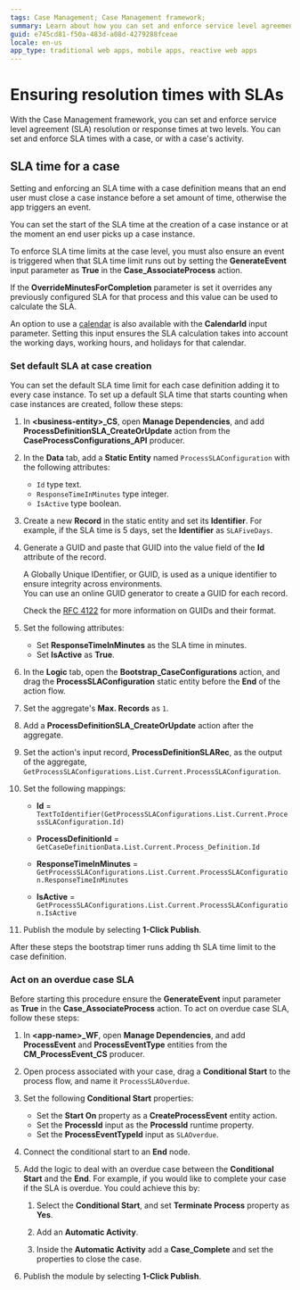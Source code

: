 ```yaml
---
tags: Case Management; Case Management framework;
summary: Learn about how you can set and enforce service level agreement (SLA) resolution or response times at the case level and activity level.
guid: e745cd81-f50a-483d-a08d-4279288fceae
locale: en-us
app_type: traditional web apps, mobile apps, reactive web apps
---
```


# Ensuring resolution times with SLAs

With the Case Management framework, you can set and enforce service level agreement (SLA) resolution or response times at two levels. You can set and enforce SLA times with a case, or with a case's activity.

## SLA time for a case

Setting and enforcing an SLA time with a case definition means that an end user must close a case instance before a set amount of time, otherwise the app triggers an event.

You can set the start of the SLA time at the creation of a case instance or at the moment an end user picks up a case instance.

To enforce SLA time limits at the case level, you must also ensure an event is triggered when that SLA time limit runs out by setting the **GenerateEvent** input parameter as **True** in the **Case_AssociateProcess** action.

If the **OverrideMinutesForCompletion** parameter is set it overrides any previously configured SLA for that process and this value can be used to calculate the SLA. 

An option to use a [calendar](calendar.md) is also available with the **CalendarId** input parameter. Setting this input ensures the SLA calculation takes into account the working days, working hours, and holidays for that calendar.

### Set default SLA at case creation

You can set the default SLA time limit for each case definition adding it to every case instance.
To set up a default SLA time that starts counting when case instances are created, follow these steps:

1. In **&lt;business-entity&gt;_CS**, open  **Manage Dependencies**, and add **ProcessDefinitionSLA_CreateOrUpdate** action from the **CaseProcessConfigurations_API** producer.

1. In the **Data** tab, add a **Static Entity** named `ProcessSLAConfiguration` with the following attributes:

    * `Id` type text.
    * `ResponseTimeInMinutes` type integer.
    * `IsActive` type boolean.

1. Create a new **Record** in the static entity and set its **Identifier**. For example, if the SLA time is 5 days, set the **Identifier** as `SLAFiveDays`.

1. Generate a GUID and paste that GUID into the value field of the **Id** attribute of the record.

    <div class="info" markdown="1">

    A Globally Unique IDentifier, or GUID, is used as a unique identifier to ensure integrity across environments.  
    You can use an online GUID generator to create a GUID for each record.

    Check the [RFC 4122](https://www.ietf.org/rfc/rfc4122.txt) for more information on GUIDs and their format.

    </div>

1. Set the following attributes:

    * Set **ResponseTimeInMinutes** as the SLA time in minutes.
    * Set **IsActive** as **True**.

1. In the **Logic** tab, open the **Bootstrap_CaseConfigurations** action, and drag the **ProcessSLAConfiguration** static entity before the **End** of the action flow.

1. Set the aggregate's **Max. Records** as `1`.

1. Add a **ProcessDefinitionSLA_CreateOrUpdate** action after the aggregate.

1. Set the action's input record, **ProcessDefinitionSLARec**, as the output of the aggregate, `GetProcessSLAConfigurations.List.Current.ProcessSLAConfiguration`.

1. Set the following mappings:

    * **Id** = `TextToIdentifier(GetProcessSLAConfigurations.List.Current.ProcessSLAConfiguration.Id)`

    * **ProcessDefinitionId** = `GetCaseDefinitionData.List.Current.Process_Definition.Id`

    * **ResponseTimeInMinutes** = `GetProcessSLAConfigurations.List.Current.ProcessSLAConfiguration.ResponseTimeInMinutes`

    * **IsActive** = `GetProcessSLAConfigurations.List.Current.ProcessSLAConfiguration.IsActive`

1. Publish the module by selecting **1-Click Publish**.

After these steps the bootstrap timer runs adding th SLA time limit to the case definition.

### Act on an overdue case SLA

Before starting this procedure ensure the **GenerateEvent** input parameter as **True** in the **Case_AssociateProcess** action.
To act on overdue case SLA, follow these steps:

1. In **&lt;app-name&gt;_WF**, open  **Manage Dependencies**, and add  **ProcessEvent** and **ProcessEventType** entities from the **CM_ProcessEvent_CS** producer.

1. Open process associated with your case, drag a **Conditional Start** to the process flow, and name it `ProcessSLAOverdue`.

1. Set the following **Conditional Start** properties:

    * Set the **Start On** property as a **CreateProcessEvent** entity action.
    * Set the **ProcessId** input as the **ProcessId** runtime property.
    * Set the **ProcessEventTypeId** input as `SLAOverdue`.

1. Connect the conditional start to an **End** node.

1. Add the logic to deal with an overdue case between the **Conditional Start** and the **End**. For example, if you would like to complete your case if the SLA is overdue. You could achieve this by:

    1. Select the **Conditional Start**, and set **Terminate Process** property as **Yes**.

    1. Add an **Automatic Activity**.

    1. Inside the **Automatic Activity** add a **Case_Complete** and set the properties to close the case.

1. Publish the module by selecting **1-Click Publish**.

